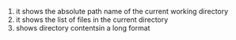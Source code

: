 1) it shows the absolute path name of the current working directory
2) it shows the list of files in the current directory
3) shows directory contentsin a long format 